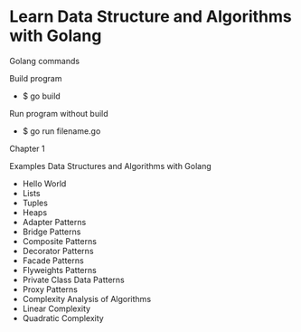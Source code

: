 # Learn Data Structure and Algorithms with Golang

Golang commands

Build program
 * $ go build

Run program without build
 * $ go run filename.go


Chapter 1

Examples Data Structures and Algorithms with Golang

 * Hello World
 * Lists
 * Tuples
 * Heaps
 * Adapter Patterns
 * Bridge Patterns
 * Composite Patterns
 * Decorator Patterns
 * Facade Patterns
 * Flyweights Patterns
 * Private Class Data Patterns
 * Proxy Patterns
 * Complexity Analysis of Algorithms
 * Linear Complexity
 * Quadratic Complexity